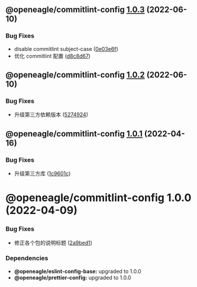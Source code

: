 ## @openeagle/commitlint-config [1.0.3](https://github.com/openeagle/standard/compare/@openeagle/commitlint-config@1.0.2...@openeagle/commitlint-config@1.0.3) (2022-06-10)


### Bug Fixes

* disable commitlint subject-case ([0e03e6f](https://github.com/openeagle/standard/commit/0e03e6fe53494e96e9b80aaeb7ab391dcac59cc3))
* 优化 commitlint 配置 ([d8c8d67](https://github.com/openeagle/standard/commit/d8c8d67a87936e4083f5986ae7abc713292d3c3e))

## @openeagle/commitlint-config [1.0.2](https://github.com/openeagle/standard/compare/@openeagle/commitlint-config@1.0.1...@openeagle/commitlint-config@1.0.2) (2022-06-10)


### Bug Fixes

* 升级第三方依赖版本 ([5274924](https://github.com/openeagle/standard/commit/5274924d449439516bb908b8f05edba2d825050f))

## @openeagle/commitlint-config [1.0.1](https://github.com/openeagle/standard/compare/@openeagle/commitlint-config@1.0.0...@openeagle/commitlint-config@1.0.1) (2022-04-16)


### Bug Fixes

* 升级第三方库 ([1c9601c](https://github.com/openeagle/standard/commit/1c9601c99c501b8debf9c236199a432860deb6b8))

# @openeagle/commitlint-config 1.0.0 (2022-04-09)


### Bug Fixes

* 修正各个包的说明标题 ([2a9bed1](https://github.com/openeagle/standard/commit/2a9bed122523945df6b7bb3dcddb117ddf738598))





### Dependencies

* **@openeagle/eslint-config-base:** upgraded to 1.0.0
* **@openeagle/prettier-config:** upgraded to 1.0.0
